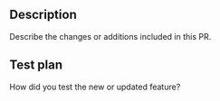 ## Description

Describe the changes or additions included in this PR.

## Test plan

How did you test the new or updated feature?
